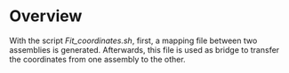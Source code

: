 # Overview

With the script _Fit_coordinates.sh_, first, a mapping file between two assemblies is generated. Afterwards, this file is used as bridge to transfer the coordinates from one assembly to the other. 
